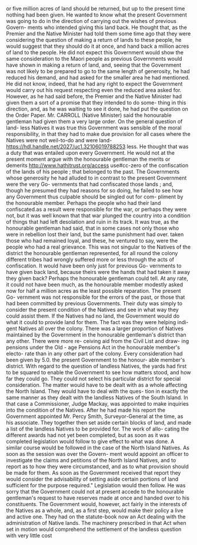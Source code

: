 or five million acres of land should be returned, but up to the present time nothing had been given. He wanted to know what the present Government was going to do in the direction of carrying out the wishes of previous Govern- ments who intended giving this land back. He thought that, as the Premier and the Native Minister had told them some time ago that they were considering the question of making a return of lands to these people, he would suggest that they should do it at once, and hand back a million acres of land to the people. He did not expect this Government would show the same consideration to the Maori people as previous Governments would have shown in making a return of land, and, seeing that the Government was not likely to be prepared to go to the same length of generosity, he had reduced his demand, and had asked for the smaller area he had mentioned. He did not know, indeed, that he had any right to expect the Government would carry out his request respecting even the reduced area asked for. However, as he had said before, the Premier and the Native Minister had given them a sort of a promise that they intended to do some- thing in this direction, and, as he was waiting to see it done, he had put the question on the Order Paper. Mr. CARROLL (Native Minister) said the honourable gentleman had given them a very large order. On the general question of land- less Natives it was true this Government was sensible of the moral responsibility, in that they had to make due provision for all cases where the Natives were not weil-to-do and were land- https://hdl.handle.net/2027/uc1.32106019788253 less. He thought that was a duty that was entailed upon every Government. He would not at the present moment argue with the honourable gentleman the merits or demerits http://www.hathitrust.org/access use#cc-zero of the confiscation of the lands of his people ; that belonged to the past. The Governments whose generosity he had alluded to in contrast to the present Government were the very Go- vernments that had confiscated those lands ; and, though he presumed they had reasons for so doing, he failed to see how any Government thus culpable should be singled out for com- pliment by the honourable member. Perhaps the people who had their land confiscated.as a result were responsible for the war, or perhaps they were not, but it was well known that that war plunged the country into a condition of things that had left desolation and ruin in its track. It was true, as the honourable gentleman had said, that in some cases not only those who were in rebellion lost their land, but the same punishment had over. taken those who had remained loyal, and these, he ventured to say, were the people who had a real grievance. This was not singular to the Natives of the district the honourable gentleman represented, for all round the colony different tribes had wrongly suffered more or less through the acts of confiscation. It would have been only just for previous Go- vernments to have given back land, because theirs were the hands that had taken it away they given back? Perhaps the honourable gentleman could tell. At any rate, it could not have been much, as the honourable member modestly asked now for half a million acres as the least possible reparation. The present Go- vernment was not responsible for the errors of the past, or those that had been committed by previous Governments. Their duty was simply to consider the present condition of the Natives and see in what way they could assist them. If the Natives had no land, the Government would do what it could to provide land for them. The fact was they were helping indi- gent Natives all over the colony. There was a larger proportion of Natives maintained by the Government in the honourable gentleman's district than any other. There were more re- ceiving aid from the Civil List and draw- ing pensions under the Old - age Pensions Act in the honourable member's electo- rate than in any other part of the colony. Every consideration had been given by 5.0. the present Government to the honour- able member's district. With regard to the question of landless Natives, the yards had first to be squared to enable the Government to see how matters stood, and how far they could go. They could not select his particular district for special consideration. The matter would have to be dealt with as a whole affecting the North Island. They would have to deal with the ques- tion in exactly the same manner as they dealt with the landless Natives of the South Island. In that case a Commissioner, Judge Mackay, was appointed to make inquiries into the condition of the Natives. After he had made his report the Government appointed Mr. Percy Smith, Surveyor-General at the time, as his associate. They together then set aside certain blocks of land, and made a list of the landless Natives to be provided for. The work of allo- cating the different awards had not yet been completed, but as soon as it was completed legislation would follow to give effect to what was done. A similar course would be followed in the case of the North Island Natives. As soon as the session was over the Govern- ment would appoint an officer to investigate the claims and petitions of the North Island Natives, and to report as to how they were circumstanced, and as to what provision should be made for them. As soon as the Government received that report they would consider the advisability of setting aside certain portions of land sufficient for the purpose required." Legislation would then follow. He was sorry that the Government could not at present accede to the honourable gentleman's request to have reserves made at once and handed over to his constituents. The Government would, however, act fairly in the interests of the Natives as a whole, and, as a first step, would make their policy a live and active one. They had on the statute-book now an Act dealing with the administration of Native lands. The machinery prescribed in that Act when set in motion would comprehend the settlement of the landless question with very little cost 
